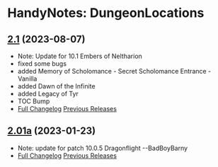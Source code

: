 # HandyNotes: DungeonLocations
## [2.1](https://github.com/Ssesmar/HandyNotes_DungeonLocations) (2023-08-07)
- Note: Update for 10.1 Embers of Neltharion
- fixed some bugs
- added Memory of Scholomance - Secret Scholomance Entrance - Vanilla
- added Dawn of the Infinite
- added Legacy of Tyr
- TOC Bump
- [Full Changelog](https://github.com/Ssesmar/HandyNotes_DungeonLocations/compare/2.01...2.1) [Previous Releases](https://github.com/Ssesmar/HandyNotes_DungeonLocations/releases)
## [2.01a](https://github.com/Ssesmar/HandyNotes_DungeonLocations) (2023-01-23)
- Note: update for patch 10.0.5 Dragonflight --BadBoyBarny
- [Full Changelog](https://github.com/Ssesmar/HandyNotes_DungeonLocations/compare/2.0...2.01a) [Previous Releases](https://github.com/Ssesmar/HandyNotes_DungeonLocations/releases)
